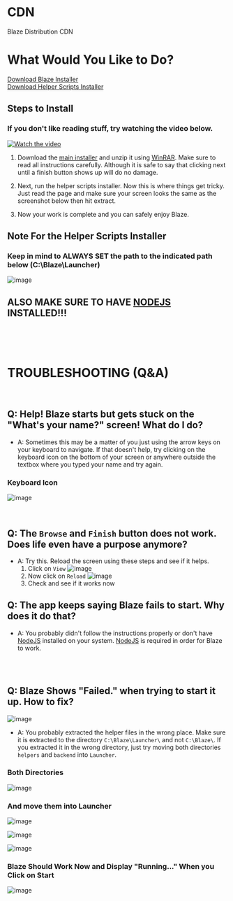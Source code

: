 # CDN

Blaze Distribution CDN

# What Would You Like to Do?

<a href="https://raw.githubusercontent.com/Trail-Blaze/live-launcher-build/build/build_win-latest.tar.gz">Download Blaze Installer</a><br/>
<a href="https://github.com/Trail-Blaze/cdn/raw/main/HelperScripts.exe">Download Helper Scripts Installer</a>

## Steps to Install 

### If you don't like reading stuff, try watching the video below.

[![Watch the video](https://user-images.githubusercontent.com/34188635/168674573-f5fc8baf-151f-4280-82c4-887f778e9d2d.png)](https://user-images.githubusercontent.com/34188635/168673580-8ea6fce6-d2e7-44e7-b86b-1a45317f6528.mp4)

<!--- 
(https://user-images.githubusercontent.com/34188635/142676162-c54911ff-bbb3-456c-befc-e3536ebf65ad.png)
(https://user-images.githubusercontent.com/34188635/142672549-9ddd3f7f-c02c-4b8a-ba44-a6e8564df5ba.mp4) --->

1. Download the [main installer](https://raw.githubusercontent.com/Trail-Blaze/live-launcher-build/build/build_win-latest.tar.gz) and unzip it using [WinRAR](https://www.win-rar.com/postdownload.html?&L=0). Make sure to read all instructions carefully. Although it is safe to say that clicking next until a finish button shows up will do no damage.

2. Next, run the helper scripts installer. Now this is where things get tricky. Just read the page and make sure your screen looks the same as the screenshot below then hit extract. 

3. Now your work is complete and you can safely enjoy Blaze.

## Note For the Helper Scripts Installer
### Keep in mind to **ALWAYS SET** the path to the indicated path below (C:\Blaze\Launcher\)
![image](https://user-images.githubusercontent.com/34188635/142510328-e5450943-dc03-47a5-8cae-7fb835d540af.png)

## ALSO MAKE SURE TO HAVE [NODEJS](https://nodejs.org) INSTALLED!!!
<br/>
<br/>
<br/>

# TROUBLESHOOTING (Q&A)

<br/>

## Q: Help! Blaze starts but gets stuck on the "What's your name?" screen! What do I do?

- A: Sometimes this may be a matter of you just using the arrow keys on your keyboard to navigate. If that doesn't help, try clicking on the keyboard icon on the bottom of your screen or anywhere outside the textbox where you typed your name and try again.

### Keyboard Icon

![image](https://user-images.githubusercontent.com/34188635/142677750-026aa454-f571-4bee-ab2c-fd51a366e59f.png)


<br/>


## Q: The `Browse` and `Finish` button does not work. Does life even have a purpose anymore?

- A: Try this. Reload the screen using these steps and see if it helps.
  1. Click on `View`
  ![image](https://user-images.githubusercontent.com/34188635/168675444-fcef45c7-c1f0-435f-8072-3bf161feed74.png)
  2. Now click on `Reload`
  ![image](https://user-images.githubusercontent.com/34188635/168675868-56cc577e-3dc2-4b3f-9ce0-705403a9e267.png)
  3. Check and see if it works now




## Q: The app keeps saying Blaze fails to start. Why does it do that?

- A: You probably didn't follow the instructions properly or don't have [NodeJS](https://nodejs.org) installed on your system. [NodeJS](https://nodejs.org) is required in order for Blaze to work.

<br/>

<!--- Bug already patched --->
<!---
## Q: I've added a Fortnite install but it's not showing up and instead shows a screen like this. How do I fix it?

![image](https://user-images.githubusercontent.com/34188635/142670341-082c9b8c-6fd0-4eb2-9c62-be5a86b9ec36.png)

- A: Sometimes Blaze may be slow at detecting changes. You can fix this by either reloading the app or refreshing it by clicking on another tab like Settings and then clicking back on Boot again. It should then fix itself and show up with your install.


## Steps on how to do this with pictures


### Click on Settings
![image](https://user-images.githubusercontent.com/34188635/142670611-e7794b98-060b-4001-b6f0-5516ba8c3368.png)
![image](https://user-images.githubusercontent.com/34188635/142670664-bf128988-13ea-4ec5-bb16-e7f04c971dc0.png)


### Click back on Boot Tab
![image](https://user-images.githubusercontent.com/34188635/142670788-e31185f5-5f21-4a80-be59-bfc62f63e2f5.png)
![image](https://user-images.githubusercontent.com/34188635/142670744-1b55c57d-56cc-4966-859a-5865543a990d.png)


### Problem Fixed!
![image](https://user-images.githubusercontent.com/34188635/142670834-30b24c69-4f65-4e17-8743-013606bd01ed.png)

--->
<br/>

## Q: Blaze Shows "Failed." when trying to start it up. How to fix?

![image](https://user-images.githubusercontent.com/34188635/142671292-4ab3ce25-7b29-4c1b-b19c-e4051aed07f5.png)


- A: You probably extracted the helper files in the wrong place. Make sure it is extracted to the directory `C:\Blaze\Launcher\` and not `C:\Blaze\`. If you extracted it in the wrong directory, just try moving both directories `helpers` and `backend` into `Launcher`.

### Both Directories

![image](https://user-images.githubusercontent.com/34188635/142671610-5de8b9dc-f3e6-4c4a-8221-846e10a82f7a.png)


### And move them into Launcher


![image](https://user-images.githubusercontent.com/34188635/142671647-cc77b9da-71c4-4517-a656-ba3eaf7d75a4.png)

![image](https://user-images.githubusercontent.com/34188635/142671689-e9c48045-5601-4e0c-8e65-c57054e15108.png)

![image](https://user-images.githubusercontent.com/34188635/142671717-8ad2225e-e368-4a5f-bcf0-3a716adc129e.png)


### Blaze Should Work Now and Display "Running..." When you Click on Start

![image](https://user-images.githubusercontent.com/34188635/142671816-a28b32dc-6f7a-4277-8ef1-eb2b3764a98e.png)

